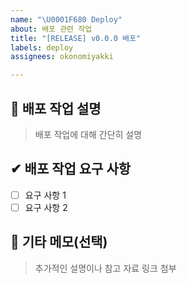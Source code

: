 ```yaml
---
name: "\U0001F680 Deploy"
about: 배포 관련 작업
title: "[RELEASE] v0.0.0 배포"
labels: deploy
assignees: okonomiyakki

---
```


## 🚀 배포 작업 설명
> 배포 작업에 대해 간단히 설명

## ✔ 배포 작업 요구 사항
- [ ] 요구 사항 1
- [ ] 요구 사항 2

## 💬 기타 메모(선택)
> 추가적인 설명이나 참고 자료 링크 첨부
